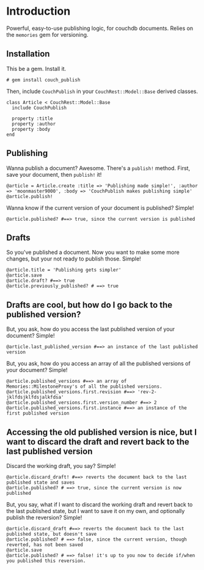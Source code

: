 # Introduction

Powerful, easy-to-use publishing logic, for couchdb documents. Relies on the `memories` gem for versioning. 

## Installation

This be a gem. Install it.

    # gem install couch_publish

Then, include `CouchPublish` in your `CouchRest::Model::Base` derived classes.

    class Article < CouchRest::Model::Base
      include CouchPublish

      property :title
      property :author
      property :body
    end
## Publishing

Wanna publish a document? Awesome. There's a `publish!` method. First, save your document, then `publish!` it!
  
    @article = Article.create :title => 'Publishing made simple!', :author => 'moonmaster9000', :body => 'CouchPublish makes publishing simple'
    @article.publish!

Wanna know if the current version of your document is published? Simple!

    @article.published? #==> true, since the current version is published

## Drafts

So you've published a document. Now you want to make some more changes, but your not ready to publish those. Simple!

    @article.title = 'Publishing gets simpler'
    @article.save
    @article.draft? #==> true
    @article.previously_published? # ==> true

## Drafts are cool, but how do I go back to the published version?

But, you ask, how do you access the last published version of your document? Simple!

    @article.last_published_version #==> an instance of the last published version

But, you ask, how do you access an array of all the published versions of your document? Simple!

    @article.published_versions #==> an array of Memories::MilestoneProxy's of all the published versions.  
    @article.published_versions.first.revision #==> 'rev-2-jklfdsjklfdsjalkfdsa'
    @article.published_versions.first.version_number #==> 2
    @article.published_versions.first.instance #==> an instance of the first published version

## Accessing the old published version is nice, but I want to discard the draft and revert back to the last published version

Discard the working draft, you say? Simple!

    @article.discard_draft! #==> reverts the document back to the last published state and saves
    @article.published? # ==> true, since the current version is now published
    
But, you say, what if I want to discard the working draft and revert back to the last published state, but I want to save it on my own, and optionally publish the reversion? Simple!

    @article.discard_draft #==> reverts the document back to the last published state, but doesn't save
    @article.published? # ==> false, since the current version, though reverted, has not been saved
    @article.save 
    @article.published? # ==> false! it's up to you now to decide if/when you published this reversion.


